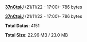 [**37nCtpiJ**](/data/37nCtpiJ.txt) (21/11/22 - 17:00)- 786 bytes

[**37nCtpiJ**](/data/37nCtpiJ.txt) (21/11/22 - 17:00)- 786 bytes

**Total Datas**: 4151

**Total Size**: 22.96 MB / 23.0 MB